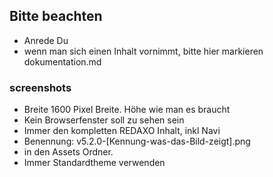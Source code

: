 
## Bitte beachten

* Anrede Du
* wenn man sich einen Inhalt vornimmt, bitte hier markieren dokumentation.md


### screenshots

* Breite 1600 Pixel Breite. Höhe wie man es braucht
* Kein Browserfenster soll zu sehen sein
* Immer den kompletten REDAXO Inhalt, inkl Navi
* Benennung: v5.2.0-[Kennung-was-das-Bild-zeigt].png 
* in den Assets Ordner. 
* Immer Standardtheme verwenden
